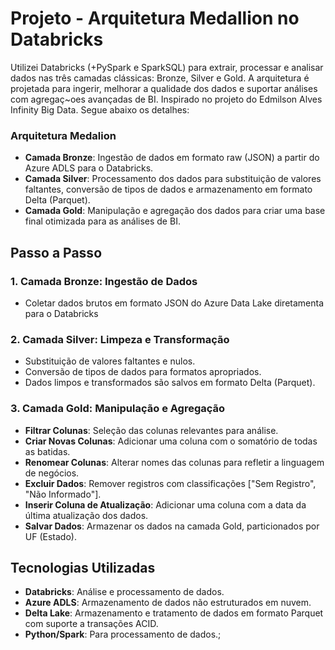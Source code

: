 # Projeto - Arquitetura Medallion no Databricks

Utilizei Databricks (+PySpark e SparkSQL) para extrair, processar e analisar dados nas três camadas clássicas: Bronze, Silver e Gold. A arquitetura é projetada para ingerir, melhorar a qualidade dos dados e suportar análises com agregaç~oes avançadas de BI. Inspirado no projeto do Edmilson Alves Infinity Big Data. Segue abaixo os detalhes:

### Arquitetura Medalion

- **Camada Bronze**: Ingestão de dados em formato raw (JSON) a partir do Azure ADLS para o Databricks.
- **Camada Silver**: Processamento dos dados para substituição de valores faltantes, conversão de tipos de dados e armazenamento em formato Delta (Parquet).
- **Camada Gold**: Manipulação e agregação dos dados para criar uma base final otimizada para as análises de BI.

## Passo a Passo

### 1. Camada Bronze: Ingestão de Dados
- Coletar dados brutos em formato JSON do Azure Data Lake diretamenta para o Databricks

### 2. Camada Silver: Limpeza e Transformação
  - Substituição de valores faltantes e nulos.
  - Conversão de tipos de dados para formatos apropriados.
  - Dados limpos e transformados são salvos em formato Delta (Parquet).

### 3. Camada Gold: Manipulação e Agregação
  - **Filtrar Colunas**: Seleção das colunas relevantes para análise.
  - **Criar Novas Colunas**: Adicionar uma coluna com o somatório de todas as batidas.
  - **Renomear Colunas**: Alterar nomes das colunas para refletir a linguagem de negócios.
  - **Excluir Dados**: Remover registros com classificações ["Sem Registro", "Não Informado"].
  - **Inserir Coluna de Atualização**: Adicionar uma coluna com a data da última atualização dos dados.
  - **Salvar Dados**: Armazenar os dados na camada Gold, particionados por UF (Estado).

## Tecnologias Utilizadas

- **Databricks**: Análise e processamento de dados.
- **Azure ADLS**: Armazenamento de dados não estruturados em nuvem.
- **Delta Lake**: Armazenamento e tratamento de dados em formato Parquet com suporte a transações ACID.
- **Python/Spark**: Para processamento de dados.;
